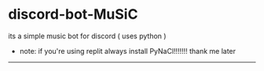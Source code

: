# discord-bot-MuSiC
its a simple music bot for discord ( uses python ) 

- note:
if you're using replit always install PyNaCl!!!!!!! thank me later


--------------------------------------------------------------------------------------------------------------------------------------------------
